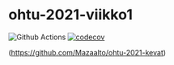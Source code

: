 # ohtu-2021-viikko1


![Github Actions](https://github.com/mazaalto/ohtu-2021-viikko1/workflows/Java%20CI%20with%20Gradle/badge.svg)
[![codecov](https://codecov.io/gh/Mazaalto/ohtu-2021-viikko1/branch/main/graph/badge.svg?token=JYPESIPL7X)](https://codecov.io/gh/Mazaalto/ohtu-2021-viikko1)

(https://github.com/Mazaalto/ohtu-2021-kevat)

